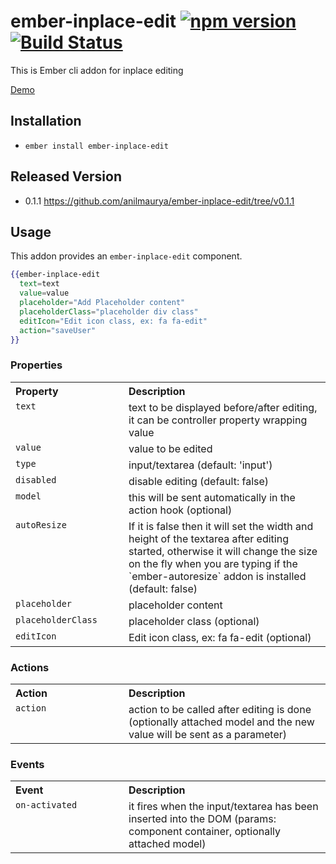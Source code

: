 # ember-inplace-edit [![npm version](https://badge.fury.io/js/ember-inplace-edit.svg)](https://badge.fury.io/js/ember-inplace-edit) [![Build Status](https://travis-ci.org/anilmaurya/ember-inplace-edit.svg?branch=master)](https://travis-ci.org/anilmaurya/ember-inplace-edit)

This is Ember cli addon for inplace editing

<a href="http://anilmaurya.github.io/ember-inplace-edit" target="_blank"> Demo </a>

## Installation

* `ember install ember-inplace-edit`

## Released Version
- 0.1.1 https://github.com/anilmaurya/ember-inplace-edit/tree/v0.1.1

## Usage
 This addon provides an `ember-inplace-edit` component.

```handlebars
{{ember-inplace-edit
  text=text
  value=value
  placeholder="Add Placeholder content"
  placeholderClass="placeholder div class"
  editIcon="Edit icon class, ex: fa fa-edit"
  action="saveUser"
}}
```

### Properties

<table width="100%">
  <tr>
  	<th valign="top" width="165px" align="left">Property</th>
  	<th valign="top" align="left">Description</th>
  </tr>
  <tr>
    <td valign="top"><code>text</code></td>
    <td valign="top">text to be displayed before/after editing, it can be controller property wrapping value</td>
  </tr>
  <tr>
    <td valign="top"><code>value</code></td>
    <td valign="top">value to be edited</td>
  </tr>
  <tr>
    <td valign="top"><code>type</code></td>
    <td valign="top">input/textarea (default: 'input')</td>
  </tr>
  <tr>
    <td valign="top"><code>disabled</code></td>
    <td valign="top">disable editing (default: false)</td>
  </tr>
  <tr>
    <td valign="top"><code>model</code></td>
    <td valign="top">this will be sent automatically in the action hook (optional)</td>
  </tr>
  <tr>
    <td valign="top"><code>autoResize</code></td>
    <td valign="top">If it is false then it will set the width and height of the textarea after editing started, otherwise it will change the size on the fly when you are typing if the `ember-autoresize` addon is installed (default: false)</td>
  </tr>
  <tr>
    <td valign="top"><code>placeholder</code></td>
    <td valign="top">placeholder content</td>
  </tr>
  <tr>
    <td valign="top"><code>placeholderClass</code></td>
    <td valign="top">placeholder class (optional)</td>
  </tr>
  <tr>
    <td valign="top"><code>editIcon</code></td>
    <td valign="top">Edit icon class, ex: fa fa-edit (optional)</td>
  </tr>
</table>

### Actions

<table width="100%">
  <tr>
  	<th valign="top" width="165px" align="left">Action</th>
  	<th valign="top" align="left">Description</th>
  </tr>
  <tr>
    <td valign="top"><code>action</code></td>
    <td valign="top">action to be called after editing is done (optionally attached model and the new value will be sent as a parameter)</tr>
  </tr>
</table>

### Events

<table width="100%">
  <tr>
  	<th valign="top" width="165px" align="left">Event</th>
  	<th valign="top" align="left">Description</th>
  </tr>
  <tr>
    <td valign="top"><code>on-activated</code></td>
    <td valign="top">it fires when the input/textarea has been inserted into the DOM (params: component container, optionally attached model)</tr>
  </tr>
</table>

